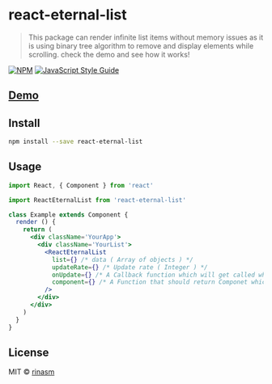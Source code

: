 # react-eternal-list

> This package can render infinite list items without memory issues as it is using binary tree algorithm to remove and display elements while scrolling. check the demo and see how it works!

[![NPM](https://img.shields.io/npm/v/react-eternal-list.svg)](https://www.npmjs.com/package/react-eternal-list) [![JavaScript Style Guide](https://img.shields.io/badge/code_style-standard-brightgreen.svg)](https://standardjs.com)

## [Demo](react-eternal-list.rinas.in)

## Install

```bash
npm install --save react-eternal-list
```

## Usage

```jsx
import React, { Component } from 'react'

import ReactEternalList from 'react-eternal-list'

class Example extends Component {
  render () {
    return (
      <div className='YourApp'>
        <div className='YourList'>
          <ReactEternalList  
            list={} /* data ( Array of objects ) */
            updateRate={} /* Update rate ( Integer ) */ 
            onUpdate={} /* A Callback function which will get called when list visibility update ( Function ) */
            component={} /* A Function that should return Componet which you want to render as a list item ( Function ) */
          />
        </div>
      </div>
    )
  }
}
```

## License

MIT © [rinasm](https://github.com/rinasm)
